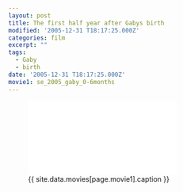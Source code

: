 ```yaml
---
layout: post
title: The first half year after Gabys birth
modified: '2005-12-31 T18:17:25.000Z'
categories: film
excerpt: ""
tags:
  - Gaby
  - birth
date: '2005-12-31 T18:17:25.000Z'
movie1: se_2005_gaby_0-6months
---
```


<figure>
<iframe src="{{ site.commonurl }}/movies/{{ site.data.movies[page.movie1].file }}" width="{{ site.data.movies[page.movie1].width }}" height="{{ site.data.movies[page.movie1].height }}" frameborder="0">
</iframe>
<figcaption> {{ site.data.movies[page.movie1].caption }} </figcaption>
</figure>
